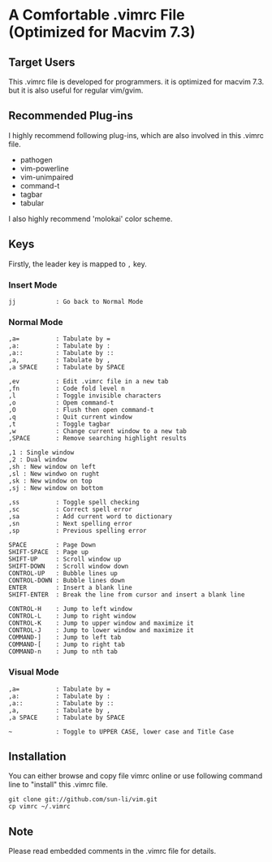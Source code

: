 # A Comfortable .vimrc File (Optimized for Macvim 7.3)

## Target Users

This .vimrc file is developed for programmers.  it is optimized for macvim 7.3.  but it is also useful for regular vim/gvim.

## Recommended Plug-ins

I highly recommend following plug-ins, which are also involved in this .vimrc file.

* pathogen
* vim-powerline
* vim-unimpaired
* command-t
* tagbar
* tabular

I also highly recommend 'molokai' color scheme.

## Keys

Firstly, the leader key is mapped to `,` key.

### Insert Mode

    jj           : Go back to Normal Mode

### Normal Mode

    ,a=          : Tabulate by =
    ,a:          : Tabulate by :
    ,a::         : Tabulate by ::
    ,a,          : Tabulate by ,
    ,a SPACE     : Tabulate by SPACE

    ,ev          : Edit .vimrc file in a new tab
    ,fn          : Code fold level n
    ,l           : Toggle invisible characters
    ,o           : Opem command-t
    ,O           : Flush then open command-t
    ,q           : Quit current window
    ,t           : Toggle tagbar
    ,w           : Change current window to a new tab
    ,SPACE       : Remove searching highlight results

    ,1 : Single window
    ,2 : Dual window
    ,sh : New window on left
    ,sl : New windwo on rught
    ,sk : New window on top
    ,sj : New window on bottom

    ,ss          : Toggle spell checking
    ,sc          : Correct spell error
    ,sa          : Add current word to dictionary
    ,sn          : Next spelling error
    ,sp          : Previous spelling error

    SPACE        : Page Down
    SHIFT-SPACE  : Page up
    SHIFT-UP     : Scroll window up
    SHIFT-DOWN   : Scroll window down
    CONTROL-UP   : Bubble lines up
    CONTROL-DOWN : Bubble lines down
    ENTER        : Insert a blank line
    SHIFT-ENTER  : Break the line from cursor and insert a blank line

    CONTROL-H    : Jump to left window
    CONTROL-L    : Jump to right window
    CONTROL-K    : Jump to upper window and maximize it
    CONTROL-J    : Jump to lower window and maximize it
    COMMAND-]    : Jump to left tab
    COMMAND-[    : Jump to right tab
    COMMAND-n    : Jump to nth tab

### Visual Mode

    ,a=          : Tabulate by =
    ,a:          : Tabulate by :
    ,a::         : Tabulate by ::
    ,a,          : Tabulate by ,
    ,a SPACE     : Tabulate by SPACE

    ~            : Toggle to UPPER CASE, lower case and Title Case

## Installation

You can either browse and copy file vimrc online or use following command line to "install" this .vimrc file.

    git clone git://github.com/sun-li/vim.git
    cp vimrc ~/.vimrc

## Note

Please read embedded comments in the .vimrc file for details.
